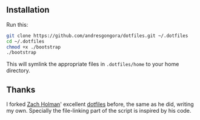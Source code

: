 ## Installation

Run this:

```sh
git clone https://github.com/andresgongora/dotfiles.git ~/.dotfiles
cd ~/.dotfiles
chmod +x ./bootstrap
./bootstrap
```

This will symlink the appropriate files in `.dotfiles/home` to your home directory.



## Thanks

I forked [Zach Holman](https://github.com/holman)' excellent
[dotfiles](https://github.com/holman/dotfiles) before, the same as he did,
writing my own. Specially the file-linking part of the script is inspired by his code.
